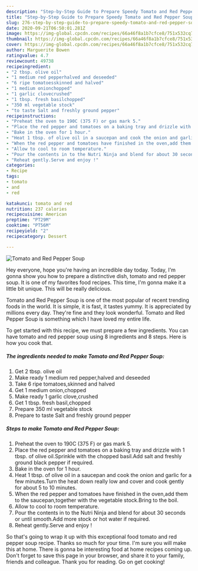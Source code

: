 ```yaml
---
description: "Step-by-Step Guide to Prepare Speedy Tomato and Red Pepper Soup"
title: "Step-by-Step Guide to Prepare Speedy Tomato and Red Pepper Soup"
slug: 276-step-by-step-guide-to-prepare-speedy-tomato-and-red-pepper-soup
date: 2020-09-21T06:50:01.281Z
image: https://img-global.cpcdn.com/recipes/66a46f8a1b7cfce8/751x532cq70/tomato-and-red-pepper-soup-recipe-main-photo.jpg
thumbnail: https://img-global.cpcdn.com/recipes/66a46f8a1b7cfce8/751x532cq70/tomato-and-red-pepper-soup-recipe-main-photo.jpg
cover: https://img-global.cpcdn.com/recipes/66a46f8a1b7cfce8/751x532cq70/tomato-and-red-pepper-soup-recipe-main-photo.jpg
author: Marguerite Bowen
ratingvalue: 4.7
reviewcount: 49738
recipeingredient:
- "2 tbsp. olive oil"
- "1 medium red pepperhalved and deseeded"
- "6 ripe tomatoesskinned and halved"
- "1 medium onionchopped"
- "1 garlic clovecrushed"
- "1 tbsp. fresh basilchopped"
- "350 ml vegetable stock"
- "to taste Salt and freshly ground pepper"
recipeinstructions:
- "Preheat the oven to 190C (375 F) or gas mark 5."
- "Place the red pepper and tomatoes on a baking tray and drizzle with 1 tbsp. of olive oil.Sprinkle with the chopped basil.Add salt and freshly ground black pepper if required."
- "Bake in the oven for 1 hour."
- "Heat 1 tbsp. of olive oil in a saucepan and cook the onion and garlic for a few minutes.Turn the heat down really low and cover and cook gently for about 5 to 10 minutes."
- "When the red pepper and tomatoes have finished in the oven,add them to the saucepan,together with the vegetable stock.Bring to the boil."
- "Allow to cool to room temperature."
- "Pour the contents in to the Nutri Ninja and blend for about 30 seconds or until smooth.Add more stock or hot water if required."
- "Reheat gently.Serve and enjoy !"
categories:
- Recipe
tags:
- tomato
- and
- red

katakunci: tomato and red 
nutrition: 237 calories
recipecuisine: American
preptime: "PT29M"
cooktime: "PT56M"
recipeyield: "2"
recipecategory: Dessert

---
```



![Tomato and Red Pepper Soup](https://img-global.cpcdn.com/recipes/66a46f8a1b7cfce8/751x532cq70/tomato-and-red-pepper-soup-recipe-main-photo.jpg)

Hey everyone, hope you're having an incredible day today. Today, I'm gonna show you how to prepare a distinctive dish, tomato and red pepper soup. It is one of my favorites food recipes. This time, I'm gonna make it a little bit unique. This will be really delicious.



Tomato and Red Pepper Soup is one of the most popular of recent trending foods in the world. It is simple, it is fast, it tastes yummy. It is appreciated by millions every day. They're fine and they look wonderful. Tomato and Red Pepper Soup is something which I have loved my entire life.


To get started with this recipe, we must prepare a few ingredients. You can have tomato and red pepper soup using 8 ingredients and 8 steps. Here is how you cook that.

<!--inarticleads1-->

##### The ingredients needed to make Tomato and Red Pepper Soup:

1. Get 2 tbsp. olive oil
1. Make ready 1 medium red pepper,halved and deseeded
1. Take 6 ripe tomatoes,skinned and halved
1. Get 1 medium onion,chopped
1. Make ready 1 garlic clove,crushed
1. Get 1 tbsp. fresh basil,chopped
1. Prepare 350 ml vegetable stock
1. Prepare to taste Salt and freshly ground pepper




<!--inarticleads2-->

##### Steps to make Tomato and Red Pepper Soup:

1. Preheat the oven to 190C (375 F) or gas mark 5.
1. Place the red pepper and tomatoes on a baking tray and drizzle with 1 tbsp. of olive oil.Sprinkle with the chopped basil.Add salt and freshly ground black pepper if required.
1. Bake in the oven for 1 hour.
1. Heat 1 tbsp. of olive oil in a saucepan and cook the onion and garlic for a few minutes.Turn the heat down really low and cover and cook gently for about 5 to 10 minutes.
1. When the red pepper and tomatoes have finished in the oven,add them to the saucepan,together with the vegetable stock.Bring to the boil.
1. Allow to cool to room temperature.
1. Pour the contents in to the Nutri Ninja and blend for about 30 seconds or until smooth.Add more stock or hot water if required.
1. Reheat gently.Serve and enjoy !




So that's going to wrap it up with this exceptional food tomato and red pepper soup recipe. Thanks so much for your time. I'm sure you will make this at home. There is gonna be interesting food at home recipes coming up. Don't forget to save this page in your browser, and share it to your family, friends and colleague. Thank you for reading. Go on get cooking!
